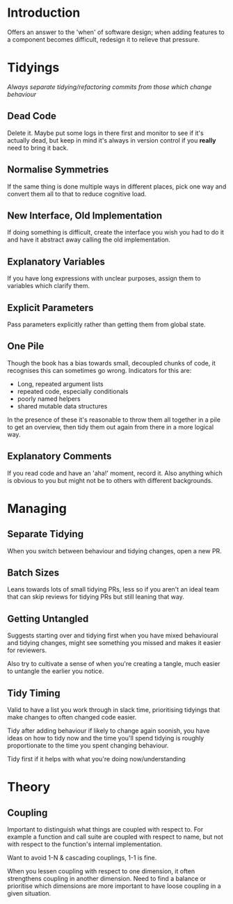 # Introduction

Offers an answer to the 'when' of software design; when adding features to a component becomes difficult, redesign it to relieve that pressure.

# Tidyings

_Always separate tidying/refactoring commits from those which change behaviour_

## Dead Code

Delete it. Maybe put some logs in there first and monitor to see if it's actually dead, but keep in mind it's always in version control if you **really** need to bring it back.

## Normalise Symmetries

If the same thing is done multiple ways in different places, pick one way and convert them all to that to reduce cognitive load.

## New Interface, Old Implementation

If doing something is difficult, create the interface you wish you had to do it and have it abstract away calling the old implementation.

## Explanatory Variables

If you have long expressions with unclear purposes, assign them to variables which clarify them.

## Explicit Parameters

Pass parameters explicitly rather than getting them from global state.

## One Pile

Though the book has a bias towards small, decoupled chunks of code, it recognises this can sometimes go wrong. Indicators for this are:

- Long, repeated argument lists
- repeated code, especially conditionals
- poorly named helpers
- shared mutable data structures

In the presence of these it's reasonable to throw them all together in a pile to get an overview, then tidy them out again from there in a more logical way.

## Explanatory Comments

If you read code and have an 'aha!' moment, record it. Also anything which is obvious to you but might not be to others with different backgrounds.

# Managing

## Separate Tidying

When you switch between behaviour and tidying changes, open a new PR.

## Batch Sizes

Leans towards lots of small tidying PRs, less so if you aren't an ideal team that can skip reviews for tidying PRs but still leaning that way.

## Getting Untangled

Suggests starting over and tidying first when you have mixed behavioural and tidying changes, might see something you missed and makes it easier for reviewers.

Also try to cultivate a sense of when you're creating a tangle, much easier to untangle the earlier you notice.

## Tidy Timing

Valid to have a list you work through in slack time, prioritising tidyings that make changes to often changed code easier.

Tidy after adding behaviour if likely to change again soonish, you have ideas on how to tidy now and the time you'll spend tidying is roughly proportionate to the time you spent changing behaviour.

Tidy first if it helps with what you're doing now/understanding

# Theory

## Coupling

Important to distinguish what things are coupled with respect to. For example a function and call suite are coupled with respect to name, but not with respect to the function's internal implementation.

Want to avoid 1-N & cascading couplings, 1-1 is fine.

When you lessen coupling with respect to one dimension, it often strengthens coupling in another dimension. Need to find a balance or prioritise which dimensions are more important to have loose coupling in a given situation.

